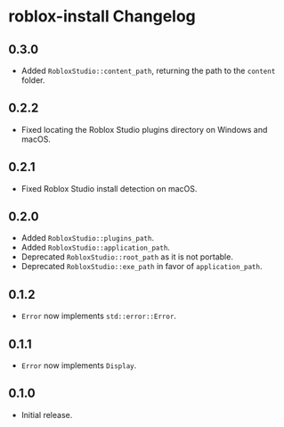# roblox-install Changelog

## 0.3.0
* Added `RobloxStudio::content_path`, returning the path to the `content` folder.

## 0.2.2
* Fixed locating the Roblox Studio plugins directory on Windows and macOS.

## 0.2.1
* Fixed Roblox Studio install detection on macOS.

## 0.2.0
* Added `RobloxStudio::plugins_path`.
* Added `RobloxStudio::application_path`.
* Deprecated `RobloxStudio::root_path` as it is not portable.
* Deprecated `RobloxStudio::exe_path` in favor of `application_path`.

## 0.1.2
* `Error` now implements `std::error::Error`.

## 0.1.1
* `Error` now implements `Display`.

## 0.1.0
* Initial release.

